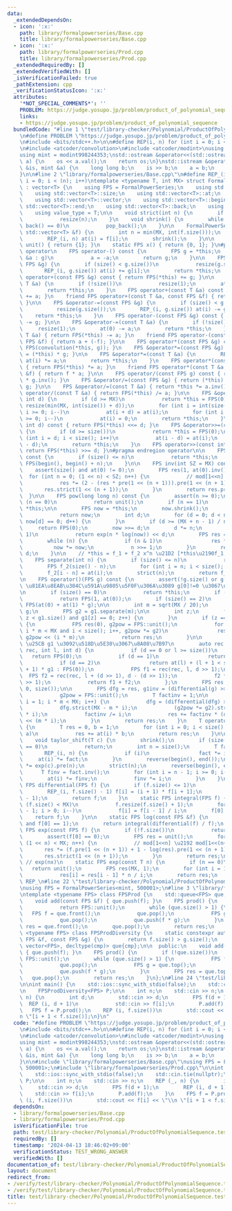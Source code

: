 ```yaml
---
data:
  _extendedDependsOn:
  - icon: ':x:'
    path: library/formalpowerseries/Base.cpp
    title: library/formalpowerseries/Base.cpp
  - icon: ':x:'
    path: library/formalpowerseries/Prod.cpp
    title: library/formalpowerseries/Prod.cpp
  _extendedRequiredBy: []
  _extendedVerifiedWith: []
  _isVerificationFailed: true
  _pathExtension: cpp
  _verificationStatusIcon: ':x:'
  attributes:
    '*NOT_SPECIAL_COMMENTS*': ''
    PROBLEM: https://judge.yosupo.jp/problem/product_of_polynomial_sequence
    links:
    - https://judge.yosupo.jp/problem/product_of_polynomial_sequence
  bundledCode: "#line 1 \"test/library-checker/Polynomial/ProductOfPolynomialSequence.test.cpp\"\
    \n#define PROBLEM \"https://judge.yosupo.jp/problem/product_of_polynomial_sequence\"\
    \n#include <bits/stdc++.h>\n\n#define REP(i, n) for (int i = 0; i < (n); i++)\n\
    \n#include <atcoder/convolution>\n#include <atcoder/modint>\nusing namespace atcoder;\n\
    using mint = modint998244353;\nstd::ostream &operator<<(std::ostream &os, mint\
    \ a) {\n    os << a.val();\n    return os;\n}\nstd::istream &operator>>(std::istream\
    \ &is, mint &a) {\n    long long b;\n    is >> b;\n    a = b;\n    return is;\n\
    }\n\n#line 2 \"library/formalpowerseries/Base.cpp\"\n#define REP_(i, n) for (int\
    \ i = 0; i < (n); i++)\ntemplate <typename T, int MX> struct FormalPowerSeries\
    \ : vector<T> {\n    using FPS = FormalPowerSeries;\n    using std::vector<T>::resize;\n\
    \    using std::vector<T>::size;\n    using std::vector<T>::at;\n    using std::vector<T>::assign;\n\
    \    using std::vector<T>::vector;\n    using std::vector<T>::begin;\n    using\
    \ std::vector<T>::end;\n    using std::vector<T>::back;\n    using std::vector<T>::pop_back;\n\
    \    using value_type = T;\n\n    void strict(int n) {\n        if (size() > n)\n\
    \            resize(n);\n    }\n    void shrink() {\n        while (size() and\
    \ back() == 0)\n            pop_back();\n    }\n\n    FormalPowerSeries(const\
    \ std::vector<T> &f) {\n        int n = min(MX, int(f.size()));\n        resize(n);\n\
    \        REP_(i, n) at(i) = f[i];\n        shrink();\n    }\n\n    static FPS\
    \ unit() { return {1}; }\n    static FPS x() { return {0, 1}; }\n#pragma region\
    \ operator\n    FPS operator-() const {\n        FPS g = *this;\n        for (T\
    \ &a : g)\n            a = -a;\n        return g;\n    }\n\n    FPS &operator+=(const\
    \ FPS &g) {\n        if (size() < g.size())\n            resize(g.size());\n \
    \       REP_(i, g.size()) at(i) += g[i];\n        return *this;\n    }\n    FPS\
    \ operator+(const FPS &g) const { return FPS(*this) += g; }\n\n    FPS &operator+=(const\
    \ T &a) {\n        if (!size())\n            resize(1);\n        at(0) += a;\n\
    \        return *this;\n    }\n    FPS operator+(const T &a) const { return FPS(*this)\
    \ += a; }\n    friend FPS operator+(const T &a, const FPS &f) { return f + a;\
    \ }\n\n    FPS &operator-=(const FPS &g) {\n        if (size() < g.size())\n \
    \           resize(g.size());\n        REP_(i, g.size()) at(i) -= g[i];\n    \
    \    return *this;\n    }\n    FPS operator-(const FPS &g) const { return FPS(*this)\
    \ -= g; }\n\n    FPS &operator-=(const T &a) {\n        if (!size())\n       \
    \     resize(1);\n        at(0) -= a;\n        return *this;\n    }\n    FPS operator-(const\
    \ T &a) { return FPS(*this) -= a; }\n    friend FPS operator-(const T &a, const\
    \ FPS &f) { return a + (-f); }\n\n    FPS operator*(const FPS &g) const { return\
    \ FPS(convolution(*this, g)); }\n    FPS &operator*=(const FPS &g) { return (*this)\
    \ = (*this) * g; }\n\n    FPS &operator*=(const T &a) {\n        REP_(i, size())\
    \ at(i) *= a;\n        return *this;\n    }\n    FPS operator*(const T &a) const\
    \ { return FPS(*this) *= a; }\n    friend FPS operator*(const T &a, const FPS\
    \ &f) { return f * a; }\n\n    FPS operator/(const FPS g) const { return (*this)\
    \ * g.inv(); }\n    FPS &operator/=(const FPS &g) { return (*this) = (*this) /\
    \ g; }\n\n    FPS &operator/=(const T &a) { return *this *= a.inv(); }\n    FPS\
    \ operator/(const T &a) { return FPS(*this) /= a; }\n\n    FPS &operator<<=(const\
    \ int d) {\n        if (d >= MX)\n            return *this = FPS(0);\n       \
    \ resize(min(MX, int(size()) + d));\n        for (int i = int(size()) - 1 - d;\
    \ i >= 0; i--)\n            at(i + d) = at(i);\n        for (int i = d - 1; i\
    \ >= 0; i--)\n            at(i) = 0;\n        return *this;\n    }\n    FPS operator<<(const\
    \ int d) const { return FPS(*this) <<= d; }\n    FPS &operator>>=(const int d)\
    \ {\n        if (d >= size())\n            return *this = FPS(0);\n        for\
    \ (int i = d; i < size(); i++)\n            at(i - d) = at(i);\n        strict(int(size())\
    \ - d);\n        return *this;\n    }\n    FPS operator>>(const int d) const {\
    \ return FPS(*this) >>= d; }\n#pragma endregion operator\n\n    FPS pre(int n)\
    \ const {\n        if (size() <= n)\n            return *this;\n        return\
    \ FPS(begin(), begin() + n);\n    }\n\n    FPS inv(int SZ = MX) const {\n    \
    \    assert(size() and at(0) != 0);\n        FPS res(1, at(0).inv());\n      \
    \  for (int n = 0; (1 << n) < SZ; n++) {\n            // mod[1<<n] \u2192 mod[1<<(n+1)]\n\
    \            res *= (2 - (res * pre(1 << (n + 1))).pre(1 << (n + 1)));\n     \
    \       res.strict(1 << (n + 1));\n        }\n        return res.pre(SZ);\n  \
    \  }\n\n    FPS pow(long long n) const {\n        assert(n >= 0);\n        if\
    \ (n == 0)\n            return unit();\n        if (n == 1)\n            return\
    \ *this;\n\n        FPS now = *this;\n        now.shrink();\n        if (!now.size())\n\
    \            return now;\n        int d;\n        for (d = 0; d < now.size() and\
    \ now[d] == 0; d++) {\n        }\n        if (d >= (MX + n - 1) / n)\n       \
    \     return FPS(0);\n        now >>= d;\n        d *= n;\n        if (at(0) ==\
    \ 1)\n            return exp(n * log(now)) << d;\n        FPS res = unit();\n\
    \        while (n) {\n            if (n & 1)\n                res *= now;\n  \
    \          now *= now;\n            n >>= 1;\n        }\n        return res <<\
    \ d;\n    }\n\n    // *this = f_1 + f_2 x^n \u21D2 [*this\u2190f_1, return f_2]\n\
    \    FPS separate(int n) {\n        if (size() <= n)\n            return FPS(0);\n\
    \        FPS f_2(size() - n);\n        for (int i = n; i < size(); i++)\n    \
    \        f_2[i - n] = at(i);\n        strict(n);\n        return f_2;\n    }\n\
    \n    FPS operator()(FPS g) const {\n        assert(!g.size() or g[0] == 0); //\
    \ \u81EA\u8EAB\u304C\u591A\u9805\u5F0F\u306A\u3089 g[0]!=0 \u3067\u3082\u826F\u3044\
    \n        if (size() == 0)\n            return *this;\n        if (size() == 1)\n\
    \            return FPS(1, at(0));\n        if (size() == 2)\n            return\
    \ FPS(at(0) + at(1) * g);\n\n        int m = sqrt(MX / 20);\n        FPS &g1 =\
    \ g;\n        FPS g2 = g1.separate(m);\n\n        int z;\n        for (z = 1;\
    \ z < g1.size() and g1[z] == 0; z++) {\n        }\n        if (z == g1.size())\
    \ {\n            FPS res(0), g2pow = FPS::unit();\n            for (int i = 0;\
    \ i * m < MX and i < size(); i++, g2pow *= g2)\n                res += at(i) *\
    \ g2pow << (i * m);\n            return res;\n        }\n\n        // \u3000f[l,l+d)\
    \ \u25CB g1 \u3092\u518D\u5E30\u3067\u8A08\u7B97\n        auto rec = [&](auto\
    \ rec, int l, int d) {\n            if (d == 0 or l >= size())\n             \
    \   return FPS(0);\n            if (d == 1)\n                return FPS(1, at(l));\n\
    \            if (d == 2)\n                return at(l) + (l + 1 < size() ? at(l\
    \ + 1) * g1 : FPS(0));\n            FPS f1 = rec(rec, l, d >> 1);\n          \
    \  FPS f2 = rec(rec, l + (d >> 1), d - (d >> 1));\n            f2 *= g1.pow(d\
    \ >> 1);\n            return f1 + f2;\n        };\n        FPS res = rec(rec,\
    \ 0, size());\n\n        FPS dfg = res, g1inv = (differential(g) >> (--z)).inv(),\n\
    \            g2pow = FPS::unit();\n        T factinv = 1;\n\n        for (int\
    \ i = 1; i * m < MX; i++) {\n            dfg = (differential(dfg) >> z) * g1inv;\n\
    \            dfg.strict(MX - m * i);\n            (g2pow *= g2).strict(MX - m\
    \ * i);\n            factinv /= i;\n            res += factinv * (dfg * g2pow)\
    \ << (m * i);\n        }\n        return res;\n    }\n    T operator()(T a) const\
    \ {\n        T res = 0, b = 1;\n        for (int i = 0; i < size(); i++, b *=\
    \ a)\n            res += at(i) * b;\n        return res;\n    }\n\n    // f(x+c)\n\
    \    void taylor_shift(T c) {\n        shrink();\n        if (size() <= 1 or c\
    \ == 0)\n            return;\n        int n = size();\n        T fact = 1;\n \
    \       REP_(i, n) {\n            if (i)\n                fact *= i;\n       \
    \     at(i) *= fact;\n        }\n        reverse(begin(), end());\n        *this\
    \ *= exp(c).pre(n);\n        strict(n);\n        reverse(begin(), end());\n  \
    \      T finv = fact.inv();\n        for (int i = n - 1; i >= 0; i--) {\n    \
    \        at(i) *= finv;\n            finv *= i;\n        }\n    }\n\n    static\
    \ FPS differential(FPS f) {\n        if (f.size() <= 1)\n            return FPS(0);\n\
    \        REP_(i, f.size() - 1) f[i] = (i + 1) * f[i + 1];\n        f.resize(f.size()\
    \ - 1);\n        return f;\n    }\n    static FPS integral(FPS f) {\n        if\
    \ (f.size() < MX)\n            f.resize(f.size() + 1);\n        for (int i = f.size()\
    \ - 1; i > 0; i--)\n            f[i] = f[i - 1] / i;\n        f[0] = 0;\n    \
    \    return f;\n    }\n\n    static FPS log(const FPS &f) {\n        assert(f.size()\
    \ and f[0] == 1);\n        return integral(differential(f) / f);\n    }\n    static\
    \ FPS exp(const FPS f) {\n        if (!f.size())\n            return unit();\n\
    \        assert(f[0] == 0);\n        FPS res = unit();\n        for (int n = 0;\
    \ (1 << n) < MX; n++) {\n            // mod[1<<n] \u2192 mod[1<<(n+1)]\n     \
    \       res *= (f.pre(1 << (n + 1)) + 1 - log(res).pre(1 << (n + 1)));\n     \
    \       res.strict(1 << (n + 1));\n        }\n        return res;\n    }\n   \
    \ // exp(nx)\n    static FPS exp(const T n) {\n        if (n == 0)\n         \
    \   return unit();\n        FPS res(MX, 1);\n        for (int i = 1; i < MX; i++)\n\
    \            res[i] = res[i - 1] * n / i;\n        return res;\n    }\n};\n#undef\
    \ REP_\n#line 22 \"test/library-checker/Polynomial/ProductOfPolynomialSequence.test.cpp\"\
    \nusing FPS = FormalPowerSeries<mint, 500001>;\n#line 3 \"library/formalpowerseries/Prod.cpp\"\
    \ntemplate <typename FPS> class FPSProd {\n    std::queue<FPS> que;\n\n  public:\n\
    \    void add(const FPS &f) { que.push(f); }\n    FPS prod() {\n        if (!que.size())\n\
    \            return FPS::unit();\n        while (que.size() > 1) {\n         \
    \   FPS f = que.front();\n            que.pop();\n            FPS g = que.front();\n\
    \            que.pop();\n            que.push(f * g);\n        }\n        FPS\
    \ res = que.front();\n        que.pop();\n        return res;\n    }\n};\n\ntemplate\
    \ <typename FPS> class FPSProdDiversity {\n    static constexpr auto cmp = [](const\
    \ FPS &f, const FPS &g) {\n        return f.size() > g.size();\n    };\n    std::priority_queue<FPS,\
    \ vector<FPS>, decltype(cmp)> que{cmp};\n\n  public:\n    void add(const FPS &f)\
    \ { que.push(f); }\n    FPS prod() {\n        if (!que.size())\n            return\
    \ FPS::unit();\n        while (que.size() > 1) {\n            FPS f = que.top();\n\
    \            que.pop();\n            FPS g = que.top();\n            que.pop();\n\
    \            que.push(f * g);\n        }\n        FPS res = que.top();\n     \
    \   que.pop();\n        return res;\n    }\n};\n#line 24 \"test/library-checker/Polynomial/ProductOfPolynomialSequence.test.cpp\"\
    \n\nint main() {\n    std::ios::sync_with_stdio(false);\n    std::cin.tie(nullptr);\n\
    \n    FPSProdDiversity<FPS> P;\n\n    int n;\n    std::cin >> n;\n    REP (_,\
    \ n) {\n        int d;\n        std::cin >> d;\n        FPS f(d + 1);\n      \
    \  REP (i, d + 1)\n            std::cin >> f[i];\n        P.add(f);\n    }\n \
    \   FPS f = P.prod();\n    REP (i, f.size())\n        std::cout << f[i] << \"\\\
    n \"[i + 1 < f.size()];\n}\n"
  code: "#define PROBLEM \"https://judge.yosupo.jp/problem/product_of_polynomial_sequence\"\
    \n#include <bits/stdc++.h>\n\n#define REP(i, n) for (int i = 0; i < (n); i++)\n\
    \n#include <atcoder/convolution>\n#include <atcoder/modint>\nusing namespace atcoder;\n\
    using mint = modint998244353;\nstd::ostream &operator<<(std::ostream &os, mint\
    \ a) {\n    os << a.val();\n    return os;\n}\nstd::istream &operator>>(std::istream\
    \ &is, mint &a) {\n    long long b;\n    is >> b;\n    a = b;\n    return is;\n\
    }\n\n#include \"library/formalpowerseries/Base.cpp\"\nusing FPS = FormalPowerSeries<mint,\
    \ 500001>;\n#include \"library/formalpowerseries/Prod.cpp\"\n\nint main() {\n\
    \    std::ios::sync_with_stdio(false);\n    std::cin.tie(nullptr);\n\n    FPSProdDiversity<FPS>\
    \ P;\n\n    int n;\n    std::cin >> n;\n    REP (_, n) {\n        int d;\n   \
    \     std::cin >> d;\n        FPS f(d + 1);\n        REP (i, d + 1)\n        \
    \    std::cin >> f[i];\n        P.add(f);\n    }\n    FPS f = P.prod();\n    REP\
    \ (i, f.size())\n        std::cout << f[i] << \"\\n \"[i + 1 < f.size()];\n}"
  dependsOn:
  - library/formalpowerseries/Base.cpp
  - library/formalpowerseries/Prod.cpp
  isVerificationFile: true
  path: test/library-checker/Polynomial/ProductOfPolynomialSequence.test.cpp
  requiredBy: []
  timestamp: '2024-04-13 18:46:02+09:00'
  verificationStatus: TEST_WRONG_ANSWER
  verifiedWith: []
documentation_of: test/library-checker/Polynomial/ProductOfPolynomialSequence.test.cpp
layout: document
redirect_from:
- /verify/test/library-checker/Polynomial/ProductOfPolynomialSequence.test.cpp
- /verify/test/library-checker/Polynomial/ProductOfPolynomialSequence.test.cpp.html
title: test/library-checker/Polynomial/ProductOfPolynomialSequence.test.cpp
---
```

